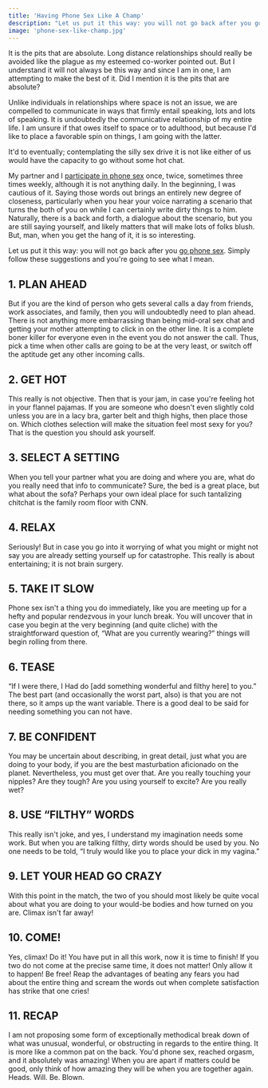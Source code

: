```yaml
---
title: 'Having Phone Sex Like A Champ'
description: "Let us put it this way: you will not go back after you go phone sex. Simply follow these suggestions and you're going to see what I mean."
image: 'phone-sex-like-champ.jpg'
---
```


It is the pits that are absolute. Long distance relationships should really be avoided like the plague as my esteemed co-worker pointed out. But I understand it will not always be this way and since I am in one, I am attempting to make the best of it. Did I mention it is the pits that are absolute?

Unlike individuals in relationships where space is not an issue, we are compelled to communicate in ways that firmly entail speaking, lots and lots of speaking. It is undoubtedly the communicative relationship of my entire life. I am unsure if that owes itself to space or to adulthood, but because I'd like to place a favorable spin on things, I am going with the latter.

It'd to eventually; contemplating the silly sex drive it is not like either of us would have the capacity to go without some hot chat.

My partner and I [participate in phone sex](/) once, twice, sometimes three times weekly, although it is not anything daily. In the beginning, I was cautious of it. Saying those words out brings an entirely new degree of closeness, particularly when you hear your voice narrating a scenario that turns the both of you on while I can certainly write dirty things to him. Naturally, there is a back and forth, a dialogue about the scenario, but you are still saying yourself, and likely matters that will make lots of folks blush. But, man, when you get the hang of it, it is so interesting.

Let us put it this way: you will not go back after you [go phone sex](/how-to-have-phone-sex/). Simply follow these suggestions and you're going to see what I mean.

## 1. PLAN AHEAD

But if you are the kind of person who gets several calls a day from friends, work associates, and family, then you will undoubtedly need to plan ahead. There is not anything more embarrassing than being mid-oral sex chat and getting your mother attempting to click in on the other line. It is a complete boner killer for everyone even in the event you do not answer the call. Thus, pick a time when other calls are going to be at the very least, or switch off the aptitude get any other incoming calls.

## 2. GET HOT

This really is not objective. Then that is your jam, in case you're feeling hot in your flannel pajamas. If you are someone who doesn't even slightly cold unless you are in a lacy bra, garter belt and thigh highs, then place those on. Which clothes selection will make the situation feel most sexy for you? That is the question you should ask yourself.

## 3. SELECT A SETTING

When you tell your partner what you are doing and where you are, what do you really need that info to communicate? Sure, the bed is a great place, but what about the sofa? Perhaps your own ideal place for such tantalizing chitchat is the family room floor with CNN.

## 4. RELAX

Seriously! But in case you go into it worrying of what you might or might not say you are already setting yourself up for catastrophe. This really is about entertaining; it is not brain surgery.

## 5. TAKE IT SLOW

Phone sex isn't a thing you do immediately, like you are meeting up for a hefty and popular rendezvous in your lunch break. You will uncover that in case you begin at the very beginning (and quite cliche) with the straightforward question of, “What are you currently wearing?” things will begin rolling from there.

## 6. TEASE

“If I were there, I Had do [add something wonderful and filthy here] to you.” The best part (and occasionally the worst part, also) is that you are not there, so it amps up the want variable. There is a good deal to be said for needing something you can not have.

## 7. BE CONFIDENT

You may be uncertain about describing, in great detail, just what you are doing to your body, if you are the best masturbation aficionado on the planet. Nevertheless, you must get over that. Are you really touching your nipples? Are they tough? Are you using yourself to excite? Are you really wet?

## 8. USE “FILTHY” WORDS

This really isn't joke, and yes, I understand my imagination needs some work. But when you are talking filthy, dirty words should be used by you. No one needs to be told, “I truly would like you to place your dick in my vagina.”

## 9. LET YOUR HEAD GO CRAZY

With this point in the match, the two of you should most likely be quite vocal about what you are doing to your would-be bodies and how turned on you are. Climax isn't far away!

## 10. COME!

Yes, climax! Do it! You have put in all this work, now it is time to finish! If you two do not come at the precise same time, it does not matter! Only allow it to happen! Be free! Reap the advantages of beating any fears you had about the entire thing and scream the words out when complete satisfaction has strike that one cries!

## 11. RECAP

I am not proposing some form of exceptionally methodical break down of what was unusual, wonderful, or obstructing in regards to the entire thing. It is more like a common pat on the back. You'd phone sex, reached orgasm, and it absolutely was amazing! When you are apart if matters could be good, only think of how amazing they will be when you are together again. Heads. Will. Be. Blown.
